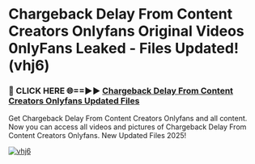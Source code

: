 # Chargeback Delay From Content Creators Onlyfans Original Videos 0nlyFans Leaked - Files Updated! (vhj6)

<h3>🔴 CLICK HERE 🌐==►► <a href="https://tinyurl.com/3hn5wdd3" rel="nofollow">Chargeback Delay From Content Creators Onlyfans Updated Files</a></h3>

Get Chargeback Delay From Content Creators Onlyfans and all content. Now you can access all videos and pictures of Chargeback Delay From Content Creators Onlyfans. New Updated Files 2025!

[![vhj6](https://i.imgur.com/4HnBqBT.gif)](https://tinyurl.com/3hn5wdd3)
